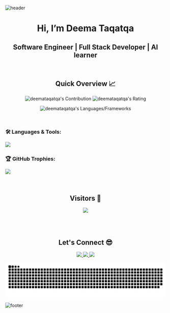 ![header](https://capsule-render.vercel.app/api?type=waving&color=gradient&height=280&section=header&text=Hi%20there%20%F0%9F%91%8B&fontSize=90)

<h1 align="center">Hi, I’m Deema Taqatqa</h1>

<h2 align="center">Software Engineer | Full Stack Developer | AI learner</h2>

<br />

<h2 align="center">Quick Overview 📈</h2>

<p align="center"></p>

<p align="center">
  <img src="https://github-readme-stats.vercel.app/api?username=deemataqatqa&count_private=false&theme=dracula&hide_border=true" alt="deemataqatqa's Contribution" width="400" />
  <img src="https://github-readme-streak-stats.herokuapp.com?user=deemataqatqa&theme=dracula&hide_border=true" alt="deemataqatqa's Rating" width="400" />
</p>

<p align="center">
  <img src="https://github-readme-stats.vercel.app/api/top-langs?username=deemataqatqa&show_icons=true&count_private=true&locale=en&layout=compact&langs_count=10&hide_border=true&bg_color=282A36&title_color=DD6387&text_color=fff&icon_color=fff" alt="deemataqatqa's Languages/Frameworks" width="400" />
</p>

<br />

<h3 align="left">🛠️ Languages & Tools:</h3>

<p align="left">
  <img src="https://go-skill-icons.vercel.app/api/icons?i=c,python,js,ts,react,html,css,git,azure,markdown,linux,postman,java" />
</p>

<h3 align="left">🏆 GitHub Trophies:</h3>

<p align="left">
  <img src="https://github-profile-trophy.vercel.app/?username=deemataqatqa&theme=onestar&row=1&column=7" />
</p>

<br />

<h2 align="center">Visitors 👀</h2>

<div align="center">
  <img src="https://profile-counter.glitch.me/deemataqatqa/count.svg" />
</div>

<br /><br />

<h2 align="center">Let's Connect 😎</h2>

<p align="center">
  <a href="mailto:deema.s.taqatqa@gmail.com">
    <img src="https://img.shields.io/badge/Gmail-D14836?style=for-the-badge&logo=gmail&logoColor=white" height="30" />
  </a>
  <a href="https://www.linkedin.com/in/deema-taqatqa/">
    <img src="https://img.shields.io/badge/LinkedIn-0077B5?style=for-the-badge&logo=linkedin&logoColor=white" height="30" />
  </a>
  <a href="https://leetcode.com/u/DeemaTaqatqa/">
    <img src="https://img.shields.io/badge/Leetcode-FFA116?style=for-the-badge&logo=leetcode&logoColor=white" height="30" />
  </a>
</p>

<p align="left">
  <img src="https://raw.githubusercontent.com/platane/snk/output/github-contribution-grid-snake-dark.svg" />
</p>

![footer](https://capsule-render.vercel.app/api?type=waving&color=gradient&height=150&section=footer)
